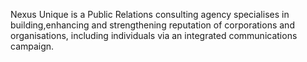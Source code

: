 Nexus Unique is a Public Relations consulting agency specialises in building,enhancing and strengthening reputation of corporations and organisations, including individuals via an integrated communications campaign.
